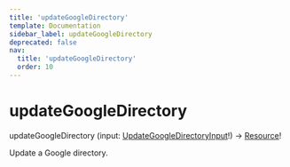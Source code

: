 ```yaml
---
title: 'updateGoogleDirectory'
template: Documentation
sidebar_label: updateGoogleDirectory
deprecated: false
nav:
  title: 'updateGoogleDirectory'
  order: 10
---
```


# updateGoogleDirectory

<div className="pb-4 font-roboto-slab text-lg"><span className="font-bold">updateGoogleDirectory</span> <span style={{'fontWeight':400,'fontSize':'0.85em'}}>(input: <a href="/guardrails/docs/reference/graphql/input/UpdateGoogleDirectoryInput">UpdateGoogleDirectoryInput</a>!) &rarr; <a href="/guardrails/docs/reference/graphql/object/Resource">Resource</a>!</span>
</div>



Update a Google directory.